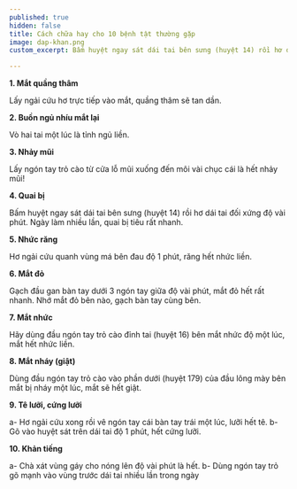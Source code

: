 ```yaml
---
published: true
hidden: false
title: Cách chữa hay cho 10 bệnh tật thường gặp
image: dap-khan.png
custom_excerpt: Bấm huyệt ngay sát dái tai bên sưng (huyệt 14) rồi hơ dái tai đối xứng độ vài phút.

---
```


**1. Mắt quầng thâm**

Lấy ngải cứu hơ trực tiếp vào mắt, quầng thâm sẽ tan dần.

**2. Buồn ngủ nhíu mắt lại**

Vò hai tai một lúc là tỉnh ngủ liền.

**3. Nhảy mũi**

Lấy ngón tay trỏ cào từ cửa lỗ mũi xuống đến môi vài chục cái là hết nhảy mũi!

**4. Quai bị**

Bấm huyệt ngay sát dái tai bên sưng (huyệt 14) rồi hơ dái tai đối xứng độ vài phút. Ngày làm nhiều lần, quai bị tiêu rất nhanh.

**5. Nhức răng**

Hơ ngải cứu quanh vùng má bên đau độ 1 phút, răng hết nhức liền.

**6. Mắt đỏ**

Gạch đầu gan bàn tay dưới 3 ngón tay giữa độ vài phút, mắt đỏ hết rất nhanh. Nhớ mắt đỏ bên nào, gạch bàn tay cùng bên.

**7. Mắt nhức**

Hãy dùng đầu ngón tay trỏ cào đỉnh tai (huyệt 16) bên mắt nhức độ một lúc, mắt hết nhức liền.

**8. Mắt nháy (giật)**

Dùng đầu ngón tay trỏ cào vào phần dưới (huyệt 179) của đầu lông mày bên mắt bị nháy một lúc, mắt sẽ hết giật.

**9. Tê lưỡi, cứng lưỡi**

a- Hơ ngải cứu xong rồi vê ngón tay cái bàn tay trái một lúc, lưỡi hết tê.
b- Gõ vào huyệt sát trên dái tai độ 1 phút, hết cứng lưỡi.

**10. Khản tiếng**

a- Chà xát vùng gáy cho nóng lên độ vài phút là hết.
b- Dùng ngón tay trỏ gõ mạnh vào vùng trước dái tai nhiều lần trong ngày
